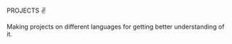 PROJECTS ✌️
                              
Making projects on different languages for getting better understanding of it.
